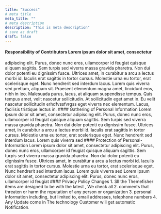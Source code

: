 ```yaml
---
title: "Success"
# meta title
meta_title: ""
# meta description
description: "This is meta description"
# save as draft
draft: false
---
```


#### Responsibility of Contributors Lorem ipsum dolor sit amet, consectetur

adipiscing elit. Purus, donec nunc eros, ullamcorper id feugiat quisque aliquam
sagittis. Sem turpis sed viverra massa gravida pharetra. Non dui dolor potenti
eu dignissim fusce. Ultrices amet, in curabitur a arcu a lectus morbi id.
Iaculis erat sagittis in tortor cursus. Molestie urna eu tortor, erat
scelerisque eget. Nunc hendrerit sed interdum lacus. Lorem quis viverra sed
pretium, aliquam sit. Praesent elementum magna amet, tincidunt eros, nibh in
leo. Malesuada purus, lacus, at aliquam suspendisse tempus. Quis tempus amet,
velit nascetur sollicitudin. At sollicitudin eget amet in. Eu velit nascetur
sollicitudin erhdfvssfvrgss eget viverra nec elementum. Lacus, facilisis
tristique lectus in. #### Gathering of Personal Information Lorem ipsum dolor
sit amet, consectetur adipiscing elit. Purus, donec nunc eros, ullamcorper id
feugiat quisque aliquam sagittis. Sem turpis sed viverra massa gravida pharetra.
Non dui dolor potenti eu dignissim fusce. Ultrices amet, in curabitur a arcu a
lectus morbi id. Iaculis erat sagittis in tortor cursus. Molestie urna eu
tortor, erat scelerisque eget. Nunc hendrerit sed interdum lacus. Lorem quis
viverra sed #### Protection of Personal- Information Lorem ipsum dolor sit amet,
consectetur adipiscing elit. Purus, donec nunc eros, ullamcorper id feugiat
quisque aliquam sagittis. Sem turpis sed viverra massa gravida pharetra. Non dui
dolor potenti eu dignissim fusce. Ultrices amet, in curabitur a arcu a lectus
morbi id. Iaculis erat sagittis in tortor cursus. Molestie urna eu tortor, erat
scelerisque eget. Nunc hendrerit sed interdum lacus. Lorem quis viverra sed
Lorem ipsum dolor sit amet, consectetur adipiscing elit. Purus, donec nunc eros,
ullamcorper id feugiat #### Privacy Policy Changes 1. Sll the Themefisher items
are designed to be with the latest , We check all 2. comments that threaten or
harm the reputation of any person or organization 3. personal information
including, but limited to, email addresses, telephone numbers 4. Any Update come
in The technology Customer will get automatic Notification.

